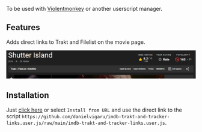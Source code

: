 To be used with [Violentmonkey](https://violentmonkey.github.io/) or another userscript manager.

## Features

Adds direct links to Trakt and Filelist on the movie page.

![](./screenshot.png)

## Installation

Just [click here](https://github.com/danielvigaru/imdb-trakt-and-tracker-links.user.js/raw/main/imdb-trakt-and-tracker-links.user.js) or select `Install from URL` and use the direct link to the script `https://github.com/danielvigaru/imdb-trakt-and-tracker-links.user.js/raw/main/imdb-trakt-and-tracker-links.user.js`.
